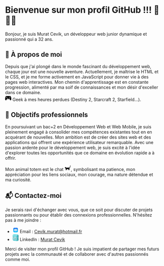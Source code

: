 
# Bienvenue sur mon profil GitHub !!! :vulcan_salute::vulcan_salute::vulcan_salute:

Bonjour, je suis Murat Cevik, un développeur web junior dynamique et passionné qui a 32 ans. 

## 📘 À propos de moi

Depuis que j'ai plongé dans le monde fascinant du développement web, chaque jour est une nouvelle aventure. Actuellement, je maîtrise le HTML et le CSS, et je me forme activement en JavaScript pour donner vie à des pages web interactives. Mon chemin d'apprentissage est en constante progression, alimenté par ma soif de connaissances et mon désir d'exceller dans ce domaine.
<br>![cover](https://github.com/Darkusum/Darkusum/blob/main/icons8-ps-controller-20.png) Geek à mes heures perdues (Destiny 2, Starcraft 2, Starfield...).

## 🎯 Objectifs professionnels

En poursuivant un bac+2 en Développement Web et Web Mobile, je suis pleinement engagé à consolider mes compétences existantes tout en en acquérant de nouvelles. Mon ambition est de créer des sites web et des applications qui offrent une expérience utilisateur remarquable. Avec une passion ardente pour le développement web, je suis excité à l'idée d'explorer toutes les opportunités que ce domaine en évolution rapide a à offrir.

Mon animal totem est le chat ![cover](https://github.com/Darkusum/Darkusum/blob/main/icons8-black-cat-20.png), symbolisant ma patience, mon appréciation pour les liens sociaux, mon courage, ma nature détendue et ma curiosité.

## 📬 Contactez-moi

Je serais ravi d'échanger avec vous, que ce soit pour discuter de projets passionnants ou pour établir des connexions professionnelles. N'hésitez pas à me joindre :

- ![cover](https://github.com/Darkusum/Darkusum/blob/main/icons8-mail-20.png) Email : [Cevik.murat@hotmail.fr](mailto:Cevik.murat@hotmail.fr)
- ![cover](https://github.com/Darkusum/Darkusum/blob/main/icons8-linkedin-20.png) LinkedIn : [Murat Cevik](https://www.linkedin.com/in/murat-cevik-205925289/)

Merci de visiter mon profil GitHub ! Je suis impatient de partager mes futurs projets avec la communauté et de collaborer avec d'autres passionnés comme moi.
